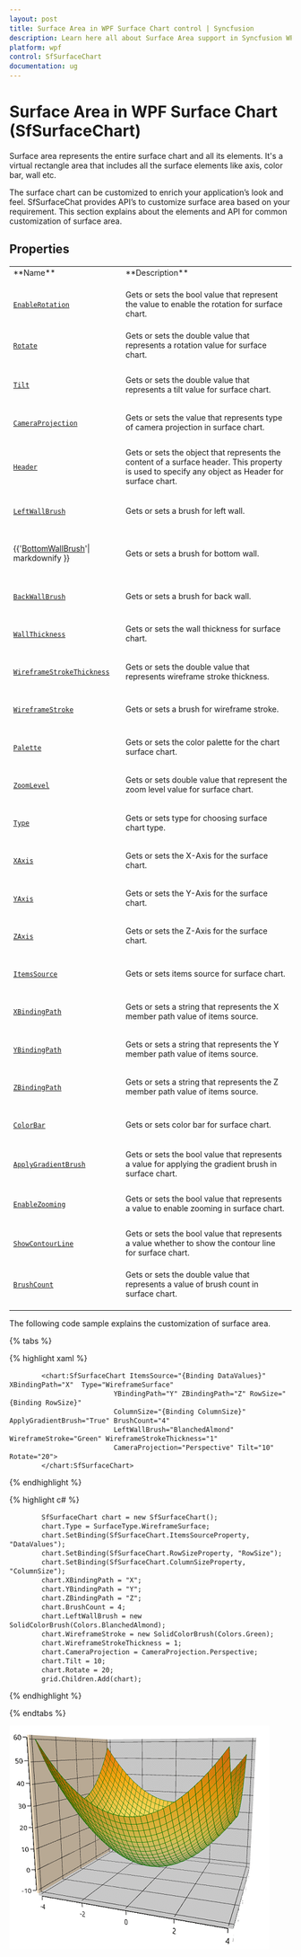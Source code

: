 ```yaml
---
layout: post
title: Surface Area in WPF Surface Chart control | Syncfusion
description: Learn here all about Surface Area support in Syncfusion WPF Surface Chart (SfSurfaceChart) control and more.
platform: wpf
control: SfSurfaceChart
documentation: ug
---
```


# Surface Area in WPF Surface Chart (SfSurfaceChart)

Surface area represents the entire surface chart and all its elements. It's a virtual rectangle area that includes all the surface elements like axis, color bar, wall etc. 

The surface chart can be customized to enrich your application’s look and feel. SfSurfaceChat provides API’s to customize surface area based on your requirement. This section explains about the elements and API for common customization of surface area.

## Properties

<table>
<tr>
<td>
**Name**<br/><br/></td><td>
**Description**<br/><br/></td></tr>
<tr>
<td>

[`EnableRotation`](https://help.syncfusion.com/cr/wpf/Syncfusion.UI.Xaml.Charts.SurfaceBase.html#Syncfusion_UI_Xaml_Charts_SurfaceBase_EnableRotation)<br/><br/></td><td>
Gets or sets the bool value that represent the value to enable the rotation for surface chart.  <br/><br/></td></tr>
<tr>
<td>

[`Rotate`](https://help.syncfusion.com/cr/wpf/Syncfusion.UI.Xaml.Charts.SurfaceBase.html#Syncfusion_UI_Xaml_Charts_SurfaceBase_Rotate) <br/><br/></td><td>
Gets or sets the double value that represents a rotation value for surface chart. <br/><br/></td></tr>
<tr>
<td>

[`Tilt`](https://help.syncfusion.com/cr/wpf/Syncfusion.UI.Xaml.Charts.SurfaceBase.html#Syncfusion_UI_Xaml_Charts_SurfaceBase_Tilt)<br/><br/></td><td>
Gets or sets the double value that represents a tilt value for surface chart.  <br/><br/></td></tr>
<tr>
<td>

[`CameraProjection`](https://help.syncfusion.com/cr/wpf/Syncfusion.UI.Xaml.Charts.SfSurfaceChart.html#Syncfusion_UI_Xaml_Charts_SfSurfaceChart_CameraProjection)<br/><br/></td><td>
Gets or sets the value that represents type of camera projection in surface chart.  <br/><br/></td></tr>
<tr>
<td>

[`Header`](https://help.syncfusion.com/cr/wpf/Syncfusion.UI.Xaml.Charts.SurfaceBase.html#Syncfusion_UI_Xaml_Charts_SurfaceBase_Header)<br/><br/></td><td>
Gets or sets the object that represents the content of a surface header. This property is used to specify any object as Header for surface chart.  <br/><br/></td></tr>
<tr>
<td>

[`LeftWallBrush`](https://help.syncfusion.com/cr/wpf/Syncfusion.UI.Xaml.Charts.SurfaceBase.html#Syncfusion_UI_Xaml_Charts_SurfaceBase_LeftWallBrush)<br/><br/></td><td>
Gets or sets a brush for left wall.  <br/><br/></td></tr>
<tr>
<td>

{{'[BottomWallBrush](https://help.syncfusion.com/cr/wpf/Syncfusion.UI.Xaml.Charts.SurfaceBase.html#Syncfusion_UI_Xaml_Charts_SurfaceBase_BottomWallBrush)'| markdownify }}<br/><br/></td><td>
Gets or sets a brush for bottom wall.  <br/><br/></td></tr>
<tr>
<td>

[`BackWallBrush`](https://help.syncfusion.com/cr/wpf/Syncfusion.UI.Xaml.Charts.SurfaceBase.html#Syncfusion_UI_Xaml_Charts_SurfaceBase_BackWallBrush)<br/><br/></td><td>
Gets or sets a brush for back wall.  <br/><br/></td></tr>
<tr>
<td>

[`WallThickness`](https://help.syncfusion.com/cr/wpf/Syncfusion.UI.Xaml.Charts.SurfaceBase.html#Syncfusion_UI_Xaml_Charts_SurfaceBase_WallThickness)<br/><br/></td><td>
Gets or sets the wall thickness for surface chart.  <br/><br/></td></tr>
<tr>
<td>

[`WireframeStrokeThickness`](https://help.syncfusion.com/cr/wpf/Syncfusion.UI.Xaml.Charts.SfSurfaceChart.html#Syncfusion_UI_Xaml_Charts_SfSurfaceChart_WireframeStrokeThickness)<br/><br/></td><td>
Gets or sets the double value that represents wireframe stroke thickness.  <br/><br/></td></tr>
<tr>
<td>

[`WireframeStroke`](https://help.syncfusion.com/cr/wpf/Syncfusion.UI.Xaml.Charts.SfSurfaceChart.html#Syncfusion_UI_Xaml_Charts_SfSurfaceChart_WireframeStroke)<br/><br/></td><td>
Gets or sets a brush for wireframe stroke.  <br/><br/></td></tr>
<tr>
<td>

[`Palette`](https://help.syncfusion.com/cr/wpf/Syncfusion.UI.Xaml.Charts.SurfaceBase.html#Syncfusion_UI_Xaml_Charts_SurfaceBase_Palette)<br/><br/></td><td>
Gets or sets the color palette for the chart surface chart.  <br/><br/></td></tr>
<tr>
<td>

[`ZoomLevel`](https://help.syncfusion.com/cr/wpf/Syncfusion.UI.Xaml.Charts.SfSurfaceChart.html#Syncfusion_UI_Xaml_Charts_SfSurfaceChart_ZoomLevel)<br/><br/></td><td>
Gets or sets double value that represent the zoom level value for surface chart.  <br/><br/></td></tr>
<tr>
<td>

[`Type`](https://help.syncfusion.com/cr/wpf/Syncfusion.UI.Xaml.Charts.SfSurfaceChart.html#Syncfusion_UI_Xaml_Charts_SfSurfaceChart_Type)<br/><br/></td><td>
Gets or sets type for choosing surface chart type.  <br/><br/></td></tr>
<tr>
<td>

[`XAxis`](https://help.syncfusion.com/cr/wpf/Syncfusion.UI.Xaml.Charts.SfSurfaceChart.html#Syncfusion_UI_Xaml_Charts_SfSurfaceChart_XAxis)<br/><br/></td><td>
Gets or sets the X-Axis for the surface chart.  <br/><br/></td></tr>
<tr>
<td>

[`YAxis`](https://help.syncfusion.com/cr/wpf/Syncfusion.UI.Xaml.Charts.SfSurfaceChart.html#Syncfusion_UI_Xaml_Charts_SfSurfaceChart_YAxis)<br/><br/></td><td>
Gets or sets the Y-Axis for the surface chart.  <br/><br/></td></tr>
<tr>
<td>

[`ZAxis`](https://help.syncfusion.com/cr/wpf/Syncfusion.UI.Xaml.Charts.SfSurfaceChart.html#Syncfusion_UI_Xaml_Charts_SfSurfaceChart_ZAxis)<br/><br/></td><td>
Gets or sets the Z-Axis for the surface chart.  <br/><br/></td></tr>
<tr>
<td>

[`ItemsSource`](https://help.syncfusion.com/cr/wpf/Syncfusion.UI.Xaml.Charts.SfSurfaceChart.html#Syncfusion_UI_Xaml_Charts_SfSurfaceChart_ItemsSource)<br/><br/></td><td>
Gets or sets items source for surface chart.  <br/><br/></td></tr>
<tr>
<td>

[`XBindingPath`](https://help.syncfusion.com/cr/wpf/Syncfusion.UI.Xaml.Charts.SfSurfaceChart.html#Syncfusion_UI_Xaml_Charts_SfSurfaceChart_XBindingPath)<br/><br/></td><td>
Gets or sets a string that represents the X member path value of items source.  <br/><br/></td></tr>
<tr>
<td>

[`YBindingPath`](https://help.syncfusion.com/cr/wpf/Syncfusion.UI.Xaml.Charts.SfSurfaceChart.html#Syncfusion_UI_Xaml_Charts_SfSurfaceChart_YBindingPath)<br/><br/></td><td>
Gets or sets a string that represents the Y  member path value of items source.  <br/><br/></td></tr>
<tr>
<td>

[`ZBindingPath`](https://help.syncfusion.com/cr/wpf/Syncfusion.UI.Xaml.Charts.SfSurfaceChart.html#Syncfusion_UI_Xaml_Charts_SfSurfaceChart_ZBindingPath)<br/><br/></td><td>
Gets or sets a string that represents the Z  member path value of items source.  <br/><br/></td></tr>
<tr>
<td>

[`ColorBar`](https://help.syncfusion.com/cr/wpf/Syncfusion.UI.Xaml.Charts.SfSurfaceChart.html#Syncfusion_UI_Xaml_Charts_SfSurfaceChart_ColorBar)<br/><br/></td><td>
Gets or sets color bar for surface chart.  <br/><br/></td></tr>
<tr>
<td>

[`ApplyGradientBrush`](https://help.syncfusion.com/cr/wpf/Syncfusion.UI.Xaml.Charts.SfSurfaceChart.html#Syncfusion_UI_Xaml_Charts_SfSurfaceChart_ApplyGradientBrush)<br/><br/></td><td>
Gets or sets the bool value that represents a value for applying the gradient brush in surface chart.  <br/><br/></td></tr>
<tr>
<td>

[`EnableZooming`](https://help.syncfusion.com/cr/wpf/Syncfusion.UI.Xaml.Charts.SfSurfaceChart.html#Syncfusion_UI_Xaml_Charts_SfSurfaceChart_EnableZooming)<br/><br/></td><td>
Gets or sets the bool value that represents a value to enable zooming in surface chart.  <br/><br/></td></tr>
<tr>
<td>

[`ShowContourLine`](https://help.syncfusion.com/cr/wpf/Syncfusion.UI.Xaml.Charts.SfSurfaceChart.html#Syncfusion_UI_Xaml_Charts_SfSurfaceChart_ShowContourLine)<br/><br/></td><td>
Gets or sets the bool value that represents a value whether to show the contour line for surface chart.  <br/><br/></td></tr>
<tr>
<td>

[`BrushCount`](https://help.syncfusion.com/cr/wpf/Syncfusion.UI.Xaml.Charts.SfSurfaceChart.html#Syncfusion_UI_Xaml_Charts_SfSurfaceChart_BrushCount)<br/><br/></td><td>
Gets or sets the double value that represents a value of brush count in surface chart.  <br/><br/></td></tr>
</table>

The following code sample explains the customization of surface area.

{% tabs %}

{% highlight xaml %}

            <chart:SfSurfaceChart ItemsSource="{Binding DataValues}"  XBindingPath="X"  Type="WireframeSurface"
                              YBindingPath="Y" ZBindingPath="Z" RowSize="{Binding RowSize}"
                              ColumnSize="{Binding ColumnSize}" ApplyGradientBrush="True" BrushCount="4"
                              LeftWallBrush="BlanchedAlmond" WireframeStroke="Green" WireframeStrokeThickness="1"
                              CameraProjection="Perspective" Tilt="10" Rotate="20">
            </chart:SfSurfaceChart>

{% endhighlight %}

{% highlight c# %}

            SfSurfaceChart chart = new SfSurfaceChart();
            chart.Type = SurfaceType.WireframeSurface;
            chart.SetBinding(SfSurfaceChart.ItemsSourceProperty, "DataValues");
            chart.SetBinding(SfSurfaceChart.RowSizeProperty, "RowSize");
            chart.SetBinding(SfSurfaceChart.ColumnSizeProperty, "ColumnSize");
            chart.XBindingPath = "X";
            chart.YBindingPath = "Y";
            chart.ZBindingPath = "Z";
            chart.BrushCount = 4;
            chart.LeftWallBrush = new SolidColorBrush(Colors.BlanchedAlmond);
            chart.WireframeStroke = new SolidColorBrush(Colors.Green);
            chart.WireframeStrokeThickness = 1;
            chart.CameraProjection = CameraProjection.Perspective;
            chart.Tilt = 10;
            chart.Rotate = 20;
            grid.Children.Add(chart);

{% endhighlight %}

{% endtabs %}

![Area customization.](surface_chart_images/AreaCustomization.png)
